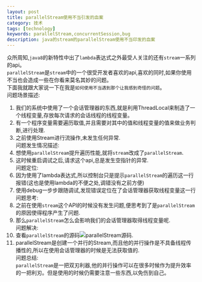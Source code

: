 ```yaml
---
layout: post
title: parallelStream使用不当引发的血案
category: 技术
tags: [technology]
keywords: parallelStream,concurrentSession,bug
description: java的stream的parallelStream使用不当印发的血案
---   
```


众所周知,`java8`的新特性中出了`lambda`表达式之外最受人关注的还有`stream`一系列的api。  
`parallelStream`是`stream`中的一个很受开发者喜欢的api,喜欢的同时,如果你使用不当也会造成一些在你看来莫名其妙的问题。  
下面我就跟大家说一下在我是`如何使用不当遇到那个让我感到奇怪的问题`。  
问题场景描述:   
1. 我们的系统中使用了一个会话管理器的东西,就是利用ThreadLocal来制造了一个线程变量,存放每次请求的会话线程的线程变量。  
2. 有一个程序变量需要遍历取值,并且需要对其中的值和线程变量的值来做业务判断,进行处理.   
3. 之前使用Stream进行流操作,未发生任何异常.   
问题发生情况描述:   
1. 想使用`parallelStream`提升遍历性能,就将`stream`改成了`parallelStream`.  
2. 这时候重启调试之后,请求这个api,总是发生空指针的异常.  
问题定位:  
1. 因为使用了lambda表达式,所以控制台只是提示`parallelStream`的遍历这一行报错(这也是使用lambda的不便之处,调错没有之前方便)  
2. 使用debug一步步跟随调试,发现错误定位在了会话管理器获取线程变量这一行   
问题思考:  
1. 之前在使用`stream`这个API的时候没有发生问题,便思考到了是`parallelStream`的原因使得程序产生了问题.  
2. 那么`parallelStream`怎么会影响我们的会话管理器取得线程变量呢.   
问题解决:    
1. 查看`parallelStream`的源码![parallelStream源码](http://7xpz5v.com1.z0.glb.clouddn.com/parallelStream.png).     
2. parallelStream是创建一个并行的Stream,而且他的并行操作是不具备线程传播性的,所以在使用会话管理器的时候是无法获取值的.  
问题总结:   
`parallelStream`是一把双刃利器,他的并行操作可以在很多时候作为提升效率的一把利刃。但是使用的时候仍需要注意一些东西,以免伤到自己。  